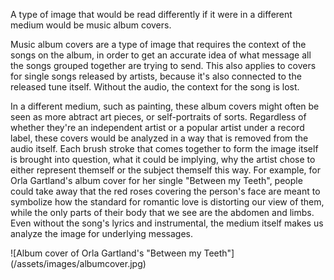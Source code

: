 <p>A type of image that would be read differently if it were in a different medium would be music album covers.</p>
<p>Music album covers are a type of image that requires the context of the songs on the album, in order to get an accurate idea of what message all the songs grouped together   
are trying to send. This also applies to covers for single songs released by artists, because it's also connected to the released tune itself. Without the audio, the   
context for the song is lost.</p>
<p>In a different medium, such as painting, these album covers might often be seen as more abtract art pieces, or self-portraits of sorts. Regardless of whether they're an   
independent artist or a popular artist under a record label, these covers would be analyzed in a way that is removed from the audio itself. Each brush stroke that comes together to   
form the image itself is brought into question, what it could be implying, why the artist chose to either represent themself or the subject themself this way. For example,   
for Orla Gartland's album cover for her single "Between my Teeth", people could take away that the red roses covering the person's face are meant to symbolize how the   
standard for romantic love is distorting our view of them, while the only parts of their body that we see are the abdomen and limbs. Even without the song's lyrics and instrumental,    
the medium itself makes us analyze the image for underlying messages.</p>
![Album cover of Orla Gartland's "Between my Teeth"](/assets/images/albumcover.jpg)
